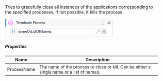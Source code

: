 Tries to gracefully close all instances of the applications corresponding to the specified processes. If not possible, it kills the process.

![](../img/activities/TerminateProcess.png)

##### Properties

|Name       |Description                                                                              |
|-----------|-----------------------------------------------------------------------------------------|
|ProcessName|The name of the process to close or kill. Can be either a single name or a list of names.|

